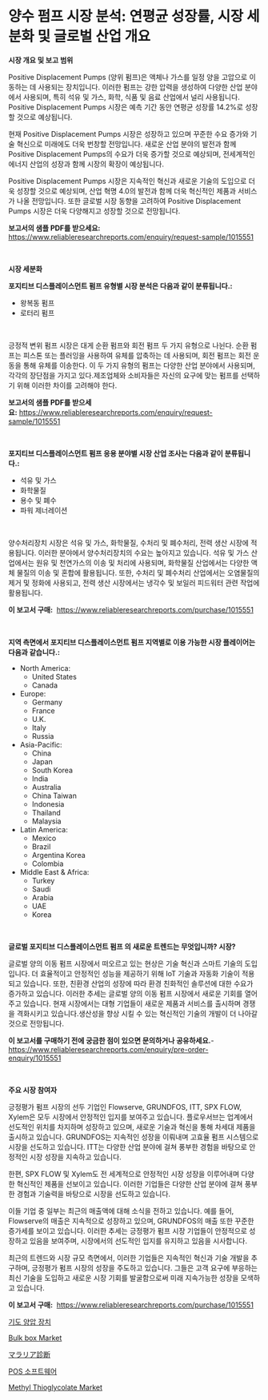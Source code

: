 <p><h1>양수 펌프 시장 분석: 연평균 성장률, 시장 세분화 및 글로벌 산업 개요</h1></p><p><strong>시장 개요 및 보고 범위</strong></p>
<p><p>Positive Displacement Pumps (양위 펌프)은 액체나 가스를 일정 양을 고압으로 이동하는 데 사용되는 장치입니다. 이러한 펌프는 강한 압력을 생성하여 다양한 산업 분야에서 사용되며, 특히 석유 및 가스, 화학, 식품 및 음료 산업에서 널리 사용됩니다. Positive Displacement Pumps 시장은 예측 기간 동안 연평균 성장률 14.2%로 성장할 것으로 예상됩니다.</p><p>현재 Positive Displacement Pumps 시장은 성장하고 있으며 꾸준한 수요 증가와 기술 혁신으로 미래에도 더욱 번창할 전망입니다. 새로운 산업 분야의 발전과 함께 Positive Displacement Pumps의 수요가 더욱 증가할 것으로 예상되며, 전세계적인 에너지 산업의 성장과 함께 시장의 확장이 예상됩니다.</p><p>Positive Displacement Pumps 시장은 지속적인 혁신과 새로운 기술의 도입으로 더욱 성장할 것으로 예상되며, 산업 혁명 4.0의 발전과 함께 더욱 혁신적인 제품과 서비스가 나올 전망입니다. 또한 글로벌 시장 동향을 고려하여 Positive Displacement Pumps 시장은 더욱 다양해지고 성장할 것으로 전망됩니다.</p></p>
<p><strong>보고서의 샘플 PDF를 받으세요:</strong> <a href="https://www.reliableresearchreports.com/enquiry/request-sample/1015551">https://www.reliableresearchreports.com/enquiry/request-sample/1015551</a></p>
<p>&nbsp;</p>
<p><strong>시장 세분화</strong></p>
<p><strong>포지티브 디스플레이스먼트 펌프 유형별 시장 분석은 다음과 같이 분류됩니다.:</strong></p>
<p><ul><li>왕복동 펌프</li><li>로터리 펌프</li></ul></p>
<p>&nbsp;</p>
<p><p>긍정적 변위 펌프 시장은 대게 순환 펌프와 회전 펌프 두 가지 유형으로 나뉜다. 순환 펌프는 피스톤 또는 플러잉을 사용하여 유체를 압축하는 데 사용되며, 회전 펌프는 회전 운동을 통해 유체를 이송한다. 이 두 가지 유형의 펌프는 다양한 산업 분야에서 사용되며, 각각의 장단점을 가지고 있다.제조업체와 소비자들은 자신의 요구에 맞는 펌프를 선택하기 위해 이러한 차이를 고려해야 한다.</p></p>
<p><strong>보고서의 샘플 PDF를 받으세요:</strong>&nbsp;<a href="https://www.reliableresearchreports.com/enquiry/request-sample/1015551">https://www.reliableresearchreports.com/enquiry/request-sample/1015551</a></p>
<p>&nbsp;</p>
<p><strong> 포지티브 디스플레이스먼트 펌프 응용 분야별 시장 산업 조사는 다음과 같이 분류됩니다.:</strong></p>
<p><ul><li>석유 및 가스</li><li>화학물질</li><li>용수 및 폐수</li><li>파워 제너레이션</li></ul></p>
<p>&nbsp;</p>
<p><p>양수처리장치 시장은 석유 및 가스, 화학물질, 수처리 및 폐수처리, 전력 생산 시장에 적용됩니다. 이러한 분야에서 양수처리장치의 수요는 높아지고 있습니다. 석유 및 가스 산업에서는 원유 및 천연가스의 이송 및 처리에 사용되며, 화학물질 산업에서는 다양한 액체 물질의 이송 및 혼합에 활용됩니다. 또한, 수처리 및 폐수처리 산업에서는 오염물질의 제거 및 정화에 사용되고, 전력 생산 시장에서는 냉각수 및 보일러 피드워터 관련 작업에 활용됩니다.</p></p>
<p><strong>이 보고서 구매:</strong>&nbsp; <a href="https://www.reliableresearchreports.com/purchase/1015551">https://www.reliableresearchreports.com/purchase/1015551</a></p>
<p>&nbsp;</p>
<p><strong>지역 측면에서 포지티브 디스플레이스먼트 펌프 지역별로 이용 가능한 시장 플레이어는 다음과 같습니다.:</strong></p>
<p><ul>
    <li>
        North America:
        <ul>
            <li>United States</li>
            <li>Canada</li>
        </ul>
    </li>
    <li>
        Europe:
        <ul>
            <li>Germany</li>
            <li>France</li>
            <li>U.K.</li>
            <li>Italy</li>
            <li>Russia</li>
        </ul>
    </li>
    <li>
        Asia-Pacific:
        <ul>
            <li>China</li>
            <li>Japan</li>
            <li>South Korea</li>
            <li>India</li>
            <li>Australia</li>
            <li>China Taiwan</li>
            <li>Indonesia</li>
            <li>Thailand</li>
            <li>Malaysia</li>
        </ul>
    </li>
    <li>
        Latin America:
        <ul>
            <li>Mexico</li>
            <li>Brazil</li>
            <li>Argentina Korea</li>
            <li>Colombia</li>
        </ul>
    </li>
    <li>
        Middle East & Africa:
        <ul>
            <li>Turkey</li>
            <li>Saudi</li>
            <li>Arabia</li>
            <li>UAE</li>
            <li>Korea</li>
        </ul>
    </li>
    </ul></p>
<p>&nbsp;</p>
<p><strong>글로벌 포지티브 디스플레이스먼트 펌프 의 새로운 트렌드는 무엇입니까? 시장?</strong></p>
<p><p>글로벌 양의 이동 펌프 시장에서 떠오르고 있는 현상은 기술 혁신과 스마트 기술의 도입입니다. 더 효율적이고 안정적인 성능을 제공하기 위해 IoT 기술과 자동화 기술이 적용되고 있습니다. 또한, 친환경 산업의 성장에 따라 환경 친화적인 솔루션에 대한 수요가 증가하고 있습니다. 이러한 추세는 글로벌 양의 이동 펌프 시장에서 새로운 기회를 열어주고 있습니다. 현재 시장에서는 대형 기업들이 새로운 제품과 서비스를 출시하며 경쟁을 격화시키고 있습니다.생산성을 향상 시킬 수 있는 혁신적인 기술의 개발이 더 나아갈 것으로 전망됩니다.</p></p>
<p><strong>이 보고서를 구매하기 전에 궁금한 점이 있으면 문의하거나 공유하세요.</strong>- <a href="https://www.reliableresearchreports.com/enquiry/pre-order-enquiry/1015551">https://www.reliableresearchreports.com/enquiry/pre-order-enquiry/1015551</a></p>
<p>&nbsp;</p>
<p><strong>주요 시장 참여자</strong></p>
<p><p>긍정평가 펌프 시장의 선두 기업인 Flowserve, GRUNDFOS, ITT, SPX FLOW, Xylem은 모두 시장에서 안정적인 입지를 보여주고 있습니다. 플로우서브는 업계에서 선도적인 위치를 차지하며 성장하고 있으며, 새로운 기술과 혁신을 통해 차세대 제품을 출시하고 있습니다. GRUNDFOS는 지속적인 성장을 이뤄내며 고효율 펌프 시스템으로 시장을 선도하고 있습니다. ITT는 다양한 산업 분야에 걸쳐 풍부한 경험을 바탕으로 안정적인 시장 성장을 지속하고 있습니다. </p><p>한편, SPX FLOW 및 Xylem도 전 세계적으로 안정적인 시장 성장을 이루어내며 다양한 혁신적인 제품을 선보이고 있습니다. 이러한 기업들은 다양한 산업 분야에 걸쳐 풍부한 경험과 기술력을 바탕으로 시장을 선도하고 있습니다. </p><p>이들 기업 중 일부는 최근의 매출액에 대해 소식을 전하고 있습니다. 예를 들어, Flowserve의 매출은 지속적으로 성장하고 있으며, GRUNDFOS의 매출 또한 꾸준한 증가세를 보이고 있습니다. 이러한 추세는 긍정평가 펌프 시장 기업들이 안정적으로 성장하고 있음을 보여주며, 시장에서의 선도적인 입지를 유지하고 있음을 시사합니다. </p><p>최근의 트렌드와 시장 규모 측면에서, 이러한 기업들은 지속적인 혁신과 기술 개발을 추구하며, 긍정평가 펌프 시장의 성장을 주도하고 있습니다. 그들은 고객 요구에 부응하는 최신 기술을 도입하고 새로운 시장 기회를 발굴함으로써 미래 지속가능한 성장을 모색하고 있습니다.</p></p>
<p><strong>이 보고서 구매:</strong>&nbsp;&nbsp;<a href="https://www.reliableresearchreports.com/purchase/1015551">https://www.reliableresearchreports.com/purchase/1015551</a></p>
<p><p><a href="https://github.com/vs2869dizt0/Market-Research-Report-List-1/blob/main/3637232192819.md">기도 양압 장치</a></p><p><a href="https://github.com/gdfhhhj/Market-Research-Report-List-3/blob/main/bulk-box-market.md">Bulk box Market</a></p><p><a href="https://github.com/oqoeusbvpadwjs08/Market-Research-Report-List-1/blob/main/9295221193066.md">マラリア診断</a></p><p><a href="https://github.com/sougarounis/Market-Research-Report-List-2/blob/main/9125177192818.md">POS 소프트웨어</a></p><p><a href="https://github.com/RichRobinson5/Market-Research-Report-List-4/blob/main/methyl-thioglycolate-market.md">Methyl Thioglycolate Market</a></p></p>
